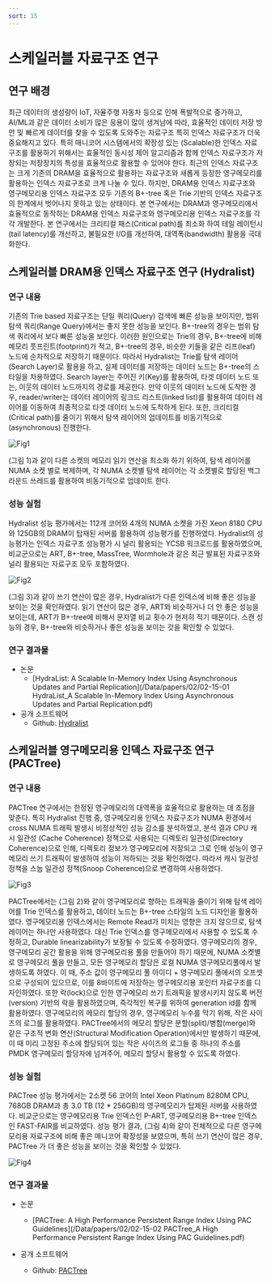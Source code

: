 ```yaml
---
sort: 15
---
```


# 스케일러블 자료구조 연구

## 연구 배경

최근 데이터의 생성량이 IoT, 자율주행 자동차 등으로 인해 폭발적으로 증가하고, AI/ML과 같은 데이터 소비가 많은 응용이 많이 생겨남에 따라, 효율적인 데이터 저장 방안 및 빠르게 데이터를 찾을 수 있도록 도와주는 자료구조 특히 인덱스 자료구조가 더욱 중요해지고 있다. 특히 매니코어 시스템에서의 확장성 있는 (Scalable)한 인덱스 자료구조를 활용하기 위해서는 효율적인 동시성 제어 알고리즘과 함께 인덱스 자료구조가 저장되는 저장장치의 특성을 효율적으로 활용할 수 있어야 한다. 최근의 인덱스 자료구조는 크게 기존의 DRAM을 효율적으로 활용하는 자료구조와 새롭게 등장한 영구메모리를 활용하는 인덱스 자료구조로 크게 나눌 수 있다. 하지만, DRAM용 인덱스 자료구조와 영구메모리용 인덱스 자료구조 모두 기존의 B+-tree 혹은 Trie 기반의 인덱스 자료구조의 한계에서 벗어나지 못하고 있는 상태이다. 
본 연구에서는 DRAM과 영구메모리에서 효율적으로 동작하는 DRAM용 인덱스 자료구조와 영구메모리용 인덱스 자료구조를 각각 개발한다. 본 연구에서는 크리티컬 패스(Critical path)를 최소화 하여 테일 레이턴시(tail latency)를 개선하고, 불필요한 I/O를 개선하여, 대역폭(bandwidth) 활용을 극대화한다.

## 스케일러블 DRAM용 인덱스 자료구조 연구 (Hydralist)

### 연구 내용

기존의 Trie based 자료구조는 단일 쿼리(Query) 검색에 빠른 성능을 보이지만, 범위 탐색 쿼리(Range Query)에서는 좋지 못한 성능을 보인다. B+-tree의 경우는 범위 탐색 쿼리에서 보다 빠른 성능을 보인다. 이러한 원인으로는 Trie의 경우, B+-tree에 비해 메모리 풋프린트(footprint)가 적고, B+-tree의 경우, 비슷한 키들을 같은 리프(leaf) 노드에 순차적으로 저장하기 때문이다. 따라서 Hydralist는 Trie를 탐색 레이어(Search Layer)로 활용을 하고, 실제 데이터를 저장하는 데이터 노드는 B+-tree의 스타일을 차용하였다. Search layer는 주어진 키(Key)를 활용하여, 타겟 데이터 노드 또는, 이웃의 데이터 노드까지의 경로를 제공한다. 만약 이웃의 데이터 노드에 도착한 경우, reader/writer는 데이터 레이어의 링크드 리스트(linked list)를 활용하여 데이터 레이어를 이동하여 최종적으로 타겟 데이터 노드에 도착하게 된다. 또한, 크리티컬 (Critical path)를 줄이기 위해서 탐색 레이어의 업데이트를 비동기적으로(asynchronous) 진행한다.

![Fig1](/Data/images/02/02-15-01.png)

(그림 1)과 같이 다른 소켓의 메모리 읽기 연산을 최소화 하기 위하여, 탐색 레이어를 NUMA 소켓 별로 복제하며, 각 NUMA 소켓별 탐색 레이어는 각 소켓별로 할당된 백그라운드 쓰레드를 활용하여 비동기적으로 업데이트 한다.

### 성능 실험

Hydralist 성능 평가에서는 112개 코어와 4개의 NUMA 소켓을 가진 Xeon 8180 CPU와 125GB의 DRAM이 탑재된 서버를 활용하여 성능평가를 진행하였다. Hydralist의 성능평가는 인덱스 자료구조 성능평가 시 널리 활용되는 YCSB 워크로드를 활용하였으며, 비교군으로는 ART, B+-tree, MassTree, Wormhole과 같은 최근 발표된 자료구조와 널리 활용되는 자료구조 모두 포함하였다.

![Fig2](/Data/images/02/02-15-02.png)

(그림 3)과 같이 쓰기 연산이 많은 경우, Hydralist가 다른 인덱스에 비해 좋은 성능을 보이는 것을 확인하였다. 읽기 연산이 많은 경우, ART와 비슷하거나 더 안 좋은 성능을 보이는데, ART가 B+-tree에 비해서 문자열 비교 횟수가 현저히 적기 때문이다. 스캔 성능의 경우, B+-tree와 비슷하거나 좋은 성능을 보이는 것을 확인할 수 있었다.

### 연구 결과물

* 논문
  - [HydraList: A Scalable In-Memory Index Using Asynchronous Updates and Partial Replication](/Data/papers/02/02-15-01 HydraList_A Scalable In-Memory Index Using Asynchronous Updates and Partial Replication.pdf)
* 공개 소프트웨어
  - Github: [Hydralist](https://github.com/oslab-swrc/hydralist)


## 스케일러블 영구메모리용 인덱스 자료구조 연구 (PACTree)

### 연구 내용

PACTree 연구에서는 한정된 영구메모리의 대역폭을 효율적으로 활용하는 데 초점을 맞춘다. 특히 Hydralist 진행 중, 영구메모리용 인덱스 자료구조가 NUMA 환경에서 cross NUMA 트래픽 발생시 비정상적인 성능 감소를 분석하였고, 분석 결과 CPU 캐시 일관성 (Cache Coherence) 정책으로 사용되는 디렉토리 일관성(Directory Coherence)으로 인해, 디렉토리 정보가 영구메모리에 저장되고 그로 인해 성능이 영구메모리 쓰기 트래픽이 발생하여 성능이 저하되는 것을 확인하였다. 따라서 캐시 일관성 정책을 스눕 일관성 정책(Snoop Coherence)으로 변경하여 사용하였다.

![Fig3](/Data/images/02/02-15-03.png)

PACTree에서는 (그림 2)와 같이 영구메모리로 향하는 트래픽을 줄이기 위해 탐색 레이어를 Trie 인덱스를 활용하고, 데이터 노드는 B+-tree 스타일의 노드 디자인을 활용하였다. 영구메모리용 인덱스에서는 Remote Read가 미치는 영향은 크지 않으므로, 탐색 레이어는 하나만 사용하였다. 대신 Trie 인덱스를 영구메모리에서 사용할 수 있도록 수정하고, Durable linearizability가 보장될 수 있도록 수정하였다. 영구메모리의 경우, 영구메모리 공간 활용을 위해 영구메모리용 풀을 만들어야 하기 때문에, NUMA 소켓별로 영구메모리 풀을 만들고, 모든 영구메모리 할당은 로컬 NUMA 영구메모리풀에서 발생하도록 하였다. 이 때, 주소 값이 영구메모리 풀 아이디 + 영구메모리 풀에서의 오프셋으로 구성되어 있으므로, 이를 8바이트에 저장하는 영구메모리용 포인터 자료구조를 디자인하였다. 또한 락(lock)으로 인한 영구메모리 쓰기 트래픽을 발생시키지 않도록 버전(version) 기반의 락을 활용하였으며, 즉각적인 복구를 위하여 generation id를 함께 활용하였다. 영구메모리의 메모리 할당의 경우, 영구메모리 누수를 막기 위해, 작은 사이즈의 로그를 활용하였다. PACTree에서의 메모리 할당은 분할(split)/병합(merge)와 같은 구조적 변화 연산(Structural Modification Operation)에서만 발생하기 때문에, 이 때 미리 고정된 주소에 할당되어 있는 작은 사이즈의 로그들 중 하나의 주소를 PMDK 영구메모리 할당자에 넘겨주어, 메모리 할당시 활용할 수 있도록 하였다.

### 성능 실험

PACTree 성능 평가에서는 2소켓 56 코어의 Intel Xeon Platinum 8280M CPU, 768GB DRAM과 총 3.0 TB (12 * 256GB)의 영구메모리가 탑제된 서버를 사용하였다. 비교군으로는 영구메모리용 Trie 인덱스인 P-ART, 영구메모리용 B+-tree 인덱스인 FAST-FAIR를 비교하였다. 성능 평가 결과, (그림 4)와 같이 전체적으로 다른 영구메모리용 자료구조에 비해 좋은 매니코어 확장성을 보였으며, 특히 쓰기 연산이 많은 경우, PACTree 가 더 좋은 성능을 보이는 것을 확인할 수 있었다.

![Fig4](/Data/images/02/02-15-04.png)

### 연구 결과물

* 논문
  - [PACTree: A High Performance Persistent Range Index Using PAC Guidelines](/Data/papers/02/02-15-02 PACTree_A High Performance Persistent Range Index Using PAC Guidelines.pdf)

* 공개 소프트웨어
  - Github: [PACTree](https://github.com/oslab-swrc/pactree)
